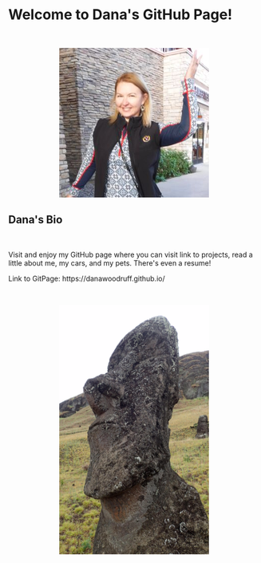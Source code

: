 <h1>Welcome to Dana's GitHub Page!</h1><br>
<figure>
  <p align="center">
    <img width="300" height="300" src="Images/Avatar.jpg" hspace="20">
  </p>
</figure>
<h2>Dana's Bio</h2><br>
<p>Visit and enjoy my GitHub page where you can visit link to projects, read a little about me, my cars, and my pets. There's even a resume!</p>
<p>Link to GitPage: https://danawoodruff.github.io/</p>
<br>
<figure>
  <p align="center">
    <img width="300" height="500" src="Images/IMG_0640.JPG" hspace="20">
  </p>
</figure>

</body>

</html>
